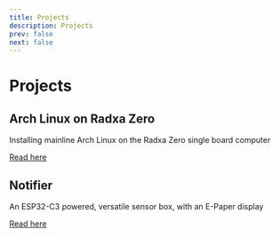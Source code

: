 ```yaml
---
title: Projects
description: Projects
prev: false
next: false
---
```


# Projects

## Arch Linux on Radxa Zero

Installing mainline Arch Linux on the Radxa Zero single board computer

[Read here](/projects/arch-on-radxa/)

## Notifier

An ESP32-C3 powered, versatile sensor box, with an E-Paper display

[Read here](/projects/notifier/)
